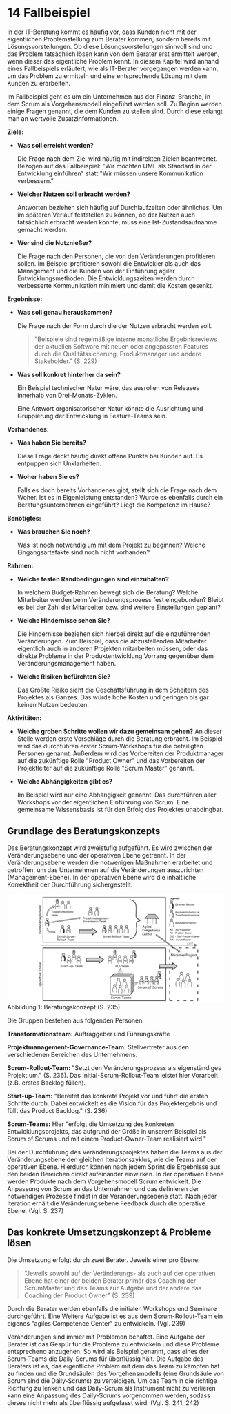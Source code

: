 # 14 Fallbeispiel

In der IT-Beratung kommt es häufig vor, dass Kunden nicht mit der eigentlichen Problemstellung zum Berater kommen, sondern bereits mit Lösungsvorstellungen. Ob diese Lösungsvorstellungen sinnvoll sind und das Problem tatsächlich lösen kann von dem Berater erst ermittelt werden, wenn dieser das eigentliche Problem kennt. In diesem Kapitel wird anhand eines Fallbeispiels erläutert, wie als IT-Berater vorgegangen werden kann, um das Problem zu ermitteln und eine entsprechende Lösung mit dem Kunden zu erarbeiten.

Im Fallbeispiel geht es um ein Unternehmen aus der Finanz-Branche, in dem Scrum als Vorgehensmodell eingeführt werden soll. Zu Beginn werden einige Fragen genannt, die dem Kunden zu stellen sind. Durch diese erlangt man an wertvolle Zusatzinformationen.

**Ziele:**

* **Was soll erreicht werden?**

  Die Frage nach dem Ziel wird häufig mit indirekten Zielen beantwortet. Bezogen auf das Fallbeispiel: "Wir möchten UML als Standard in der Entwicklung einführen" statt "Wir müssen unsere Kommunikation verbessern."

* **Welcher Nutzen soll erbracht werden?**

  Antworten beziehen sich häufig auf Durchlaufzeiten oder ähnliches. Um im späteren Verlauf feststellen zu können, ob der Nutzen auch tatsächlich erbracht werden konnte, muss eine Ist-Zustandsaufnahme gemacht werden.

* **Wer sind die Nutznießer?**

  Die Frage nach den Personen, die von den Veränderungen profitieren sollen. Im Beispiel profitieren sowohl die Entwickler als auch das Management und die Kunden von der Einführung agiler Entwicklungsmethoden. Die Entwicklungszeiten werden durch verbesserte Kommunikation minimiert und damit die Kosten gesenkt.

**Ergebnisse:**

* **Was soll genau herauskommen?**

  Die Frage nach der Form durch die der Nutzen erbracht werden soll.

  > "Beispiele sind regelmäßige interne monatliche Ergebnisreviews der aktuellen Software mit neuen oder angepassten Features durch die Qualitätssicherung, Produktmanager und andere Stakeholder." \(S. 229\)

* **Was soll konkret hinterher da sein?**

  Ein Beispiel technischer Natur wäre, das ausrollen von Releases innerhalb von Drei-Monats-Zyklen.

  Eine Antwort organisatorischer Natur könnte die Ausrichtung und Gruppierung der Entwicklung in Feature-Teams sein.

**Vorhandenes:**

* **Was haben Sie bereits?**

  Diese Frage deckt häufig direkt offene Punkte bei Kunden auf. Es entpuppen sich Unklarheiten.

* **Woher haben Sie es?**

  Falls es doch bereits Vorhandenes gibt, stellt sich die Frage nach dem Woher. Ist es in Eigenleistung entstanden? Wurde es ebenfalls durch ein Beratungsunternehmen eingeführt? Liegt die Kompetenz im Hause?

**Benötigtes:**

* **Was brauchen Sie noch?**

  Was ist noch notwendig um mit dem Projekt zu beginnen? Welche Eingangsartefakte sind noch nicht vorhanden?

**Rahmen:**

* **Welche festen Randbedingungen sind einzuhalten?**

  In welchem Budget-Rahmen bewegt sich die Beratung? Welche Mitarbeiter werden beim Veränderungsprozess fest eingebunden? Bleibt es bei der Zahl der Mitarbeiter bzw. sind weitere Einstellungen geplant?

* **Welche Hindernisse sehen Sie?**

  Die Hindernisse beziehen sich hierbei direkt auf die einzuführenden Veränderungen. Zum Beispiel, dass die abzustellenden Mitarbeiter eigentlich auch in anderen Projekten mitarbeiten müssen, oder das direkte Probleme in der Produktentwicklung Vorrang gegenüber dem Veränderungsmanagement haben.

* **Welche Risiken befürchten Sie?**

  Das Größte Risiko sieht die Geschäftsführung in dem Scheitern des Projektes als Ganzes. Das würde hohe Kosten und geringen bis gar keinen Nutzen bedeuten.

**Aktivitäten:**

* **Welche groben Schritte wollen wir dazu gemeinsam gehen?** An dieser Stelle werden erste Vorschläge durch die Beratung erbracht. Im Beispiel wird das durchführen erster Scrum-Workshops für die beteiligten Personen genannt. Außerdem wird das Vorbereiten der Produktmanager auf die zukünftige Rolle "Product Owner" und das Vorbereiten der Projektleiter auf die zukünftige Rolle "Scrum Master" genannt.

* **Welche Abhängigkeiten gibt es?**

  Im Beispiel wird nur eine Abhängigkeit genannt: Das durchführen aller Workshops vor der eigentlichen Einführung von Scrum. Eine gemeinsame Wissensbasis ist für den Erfolg des Projektes unabdingbar.

## Grundlage des Beratungskonzepts

Das Beratungskonzept wird zweistufig aufgeführt. Es wird zwischen der Veränderungsebene und der operativen Ebene getrennt. In der Veränderungsebene werden die notwenigen Maßnahmen erarbeitet und getroffen, um das Unternehmen auf die Veränderungen auszurichten \(Management-Ebene\). In der operativen Ebene wird die inhaltliche Korrektheit der Durchführung sichergestellt.

![](/assets/Beratungskonzept.PNG)Abbildung 1: Beratungskonzept \(S. 235\)

Die Gruppen bestehen aus folgenden Personen:

**Transformationsteam:** Auftraggeber und Führungskräfte

**Projektmanagement-Governance-Team:** Stellvertreter aus den verschiedenen Bereichen des Unternehmens.

**Scrum-Rollout-Team:** "Setzt den Veränderungsprozess als eigenständiges Projekt um." \(S. 236\). Das Initial-Scrum-Rollout-Team leistet hier Vorarbeit \(z.B. erstes Backlog füllen\).

**Start-up-Team:** "Bereitet das konkrete Projekt vor und führt die ersten Schritte durch. Dabei entwickelt es die Vision für das Projektergebnis und füllt das Product Backlog." \(S. 236\)

**Scrum-Teams:** Hier "erfolgt die Umsetzung des konkreten Entwicklungsprojekts, das aufgrund der Größe in unserem Beispiel als Scrum of Scrums und mit einem Product-Owner-Team realisiert wird."

Bei der Durchführung des Veränderungsprojektes haben die Teams aus der Veränderungsebene den gleichen Iterationszyklus, wie die Teams auf der operativen Ebene. Hierdurch können nach jedem Sprint die Ergebnisse aus den beiden Bereichen direkt aufeinander einwirken. In der operativen Ebene werden Produkte nach dem Vorgehensmodell Scrum entwickelt. Die Anpassung von Scrum an das Unternehmen und das definieren der notwendigen Prozesse findet in der Veränderungsebene statt. Nach jeder Iteration erhält die Veränderungsebene Feedback durch die operative Ebene. \(Vgl. S. 237\)

## Das konkrete Umsetzungskonzept & Probleme lösen

Die Umsetzung erfolgt durch zwei Berater. Jeweils einer pro Ebene:

> "Jeweils sowohl auf der Veränderungs- als auch auf der operativen Ebene hat einer der beiden Berater primär das Coaching der ScrumMaster und des Teams zur Aufgabe und der andere das Coaching der Product Owner" \(S. 239\)

Durch die Berater werden ebenfalls die initialen Workshops und Seminare durchgeführt.  Eine Weitere Aufgabe ist es aus dem Scrum-Rollout-Team ein eigenes "agiles Competence Center" zu entwickeln. \(Vgl. 239\)

Veränderungen sind immer mit Problemen behaftet. Eine Aufgabe der Berater ist das Gespür für die Probleme zu entwickeln und diese Probleme entsprechend anzugehen. So wird als Beispiel genannt, dass eines der Scrum-Teams die Daily-Scrums für überflüssig hält. Die Aufgabe des Beraters ist es, das eigentliche Problem mit dem das Team zu kämpfen hat zu finden und die Grundsäulen des Vorgehensmodells \(eine Grundsäule von Scrum sind die Daily-Scrums\) zu verteidigen. Um das Team in die richtige Richtung zu lenken und das Daily-Scrum als Instrument nicht zu verlieren kann eine Anpassung des Daily-Scrums vorgenommen werden, sodass dieses nicht mehr als überflüssig aufgefasst wird. \(Vgl. S. 241, 242\)

